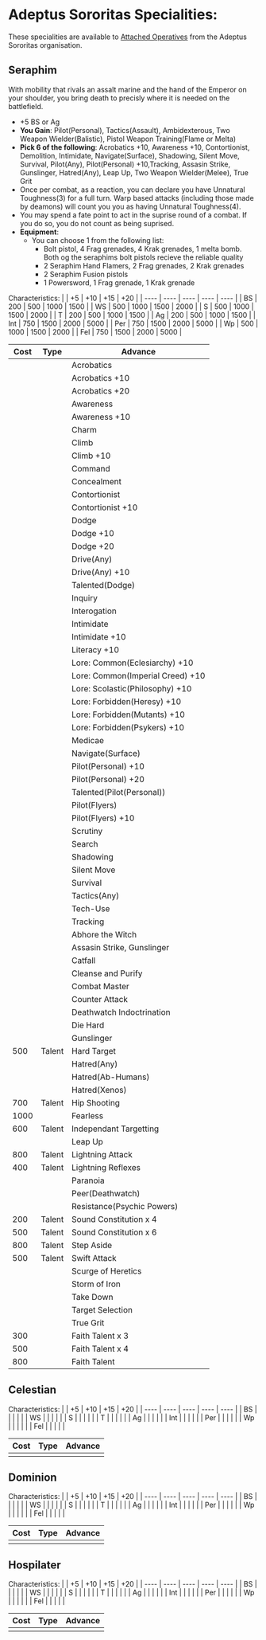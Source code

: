 # Adeptus Sororitas Specialities:
These specialities are available to [Attached Operatives](../AttachedOperatives.md) from the Adeptus Sororitas organisation.

## Seraphim
With mobility that rivals an assalt marine and the hand of the Emperor on your shoulder, you bring death to precisly where it is needed on the battlefield.

* +5 BS or Ag
* **You Gain**: Pilot(Personal), Tactics(Assault), Ambidexterous, Two Weapon Wielder(Balistic), Pistol Weapon Training(Flame or Melta)
* **Pick 6 of the following**: Acrobatics +10, Awareness +10, Contortionist, Demolition, Intimidate, Navigate(Surface), Shadowing, Silent Move, Survival, Pilot(Any), Pilot(Personal) +10,Tracking, Assasin Strike, Gunslinger, Hatred(Any), Leap Up, Two Weapon Wielder(Melee), True Grit
* Once per combat, as a reaction, you can declare you have Unnatural Toughness(3) for a full turn. Warp based attacks (including those made by deamons) will count you you as having Unnatural Toughness(4).
* You may spend a fate point to act in the suprise round of a combat. If you do so, you do not count as being suprised.
* **Equipment**:
  * You can choose 1 from the following list:
    * Bolt pistol, 4 Frag grenades, 4 Krak grenades, 1 melta bomb. Both og the seraphims bolt pistols recieve the reliable quality
    * 2 Seraphim Hand Flamers, 2 Frag grenades, 2 Krak grenades
    * 2 Seraphim Fusion pistols
    * 1 Powersword, 1 Frag grenade, 1 Krak grenade

Characteristics:
|      |  +5  |  +10 |  +15 |  +20 |
| ---- | ---- | ---- | ---- | ---- |
|  BS  |  200 |  500 | 1000 | 1500 |
|  WS  |  500 | 1000 | 1500 | 2000 |
|   S  |  500 | 1000 | 1500 | 2000 |
|   T  |  200 |  500 | 1000 | 1500 |
|  Ag  |  200 |  500 | 1000 | 1500 |
|  Int |  750 | 1500 | 2000 | 5000 |
|  Per |  750 | 1500 | 2000 | 5000 |
|   Wp |  500 | 1000 | 1500 | 2000 |
|  Fel |  750 | 1500 | 2000 | 5000 |

| Cost | Type |       Advance       |
|------|------|---------------------|
|  |  | Acrobatics |
|  |  | Acrobatics +10 |
|  |  | Acrobatics +20 |
|  |  | Awareness |
|  |  | Awareness +10 |
|  |  | Charm |
|  |  | Climb |
|  |  | Climb +10 |
|  |  | Command |
|  |  | Concealment |
|  |  | Contortionist |
|  |  | Contortionist +10 |
|  |  | Dodge |
|  |  | Dodge +10 |
|  |  | Dodge +20 |
|  |  | Drive(Any) |
|  |  | Drive(Any) +10 |
|  |  | Talented(Dodge) |
|  |  | Inquiry |
|  |  | Interogation |
|  |  | Intimidate |
|  |  | Intimidate +10 |
|  |  | Literacy +10 |
|  |  | Lore: Common(Eclesiarchy) +10 |
|  |  | Lore: Common(Imperial Creed) +10  |
|  |  | Lore: Scolastic(Philosophy) +10  |
|  |  | Lore: Forbidden(Heresy) +10 |
|  |  | Lore: Forbidden(Mutants) +10 |
|  |  | Lore: Forbidden(Psykers) +10 |
|  |  | Medicae |
|  |  | Navigate(Surface) |
|  |  | Pilot(Personal) +10 |
|  |  | Pilot(Personal) +20  |
|  |  | Talented(Pilot(Personal))  |
|  |  | Pilot(Flyers) |
|  |  | Pilot(Flyers) +10 |
|  |  | Scrutiny |
|  |  | Search |
|  |  | Shadowing |
|  |  | Silent Move |
|  |  | Survival |
|  |  | Tactics(Any) |
|  |  | Tech-Use |
|  |  | Tracking |
|  |  | Abhore the Witch |
|  |  | Assasin Strike, Gunslinger |
|  |  | Catfall |
|  |  | Cleanse and Purify |
|  |  | Combat Master |
|  |  | Counter Attack |
|  |  | Deathwatch Indoctrination |
|  |  | Die Hard |
|  |  | Gunslinger |
|  500 | Talent | Hard Target |
|  |  | Hatred(Any) |
|  |  | Hatred(Ab-Humans) |
|  |  | Hatred(Xenos) |
|  700 | Talent | Hip Shooting |
| 1000 |  | Fearless |
|  600 | Talent | Independant Targetting |
|  |  | Leap Up |
|  800 | Talent | Lightning Attack |
|  400 | Talent | Lightning Reflexes |
|  |  | Paranoia |
|  |  | Peer(Deathwatch) |
|  |  | Resistance(Psychic Powers) |
|  200 | Talent | Sound Constitution x 4 |
|  500 | Talent | Sound Constitution x 6 |
|  800 | Talent | Step Aside |
|  500 | Talent | Swift Attack |
|  |  | Scurge of Heretics |
|  |  | Storm of Iron |
|  |  | Take Down |
|  |  | Target Selection |
|  |  | True Grit |
| 300 |  | Faith Talent x 3 |
| 500 |  | Faith Talent x 4 |
| 800 |  | Faith Talent |

## Celestian
Characteristics:
|      |  +5  |  +10 |  +15 |  +20 |
| ---- | ---- | ---- | ---- | ---- |
|  BS  |   |   |   |   |
|  WS  |   |   |   |   |
|   S  |   |   |   |   |
|   T  |   |   |   |   |
|  Ag  |   |   |   |   |
|  Int |   |   |   |   |
|  Per |   |   |   |   |
|   Wp |   |   |   |   |
|  Fel |   |   |   |   |

| Cost | Type |       Advance       |
|------|------|---------------------|
|  |  |  |

## Dominion
Characteristics:
|      |  +5  |  +10 |  +15 |  +20 |
| ---- | ---- | ---- | ---- | ---- |
|  BS  |   |   |   |   |
|  WS  |   |   |   |   |
|   S  |   |   |   |   |
|   T  |   |   |   |   |
|  Ag  |   |   |   |   |
|  Int |   |   |   |   |
|  Per |   |   |   |   |
|   Wp |   |   |   |   |
|  Fel |   |   |   |   |

| Cost | Type |       Advance       |
|------|------|---------------------|
|  |  |  |

## Hospilater
Characteristics:
|      |  +5  |  +10 |  +15 |  +20 |
| ---- | ---- | ---- | ---- | ---- |
|  BS  |   |   |   |   |
|  WS  |   |   |   |   |
|   S  |   |   |   |   |
|   T  |   |   |   |   |
|  Ag  |   |   |   |   |
|  Int |   |   |   |   |
|  Per |   |   |   |   |
|   Wp |   |   |   |   |
|  Fel |   |   |   |   |

| Cost | Type |       Advance       |
|------|------|---------------------|
|  |  |  |
